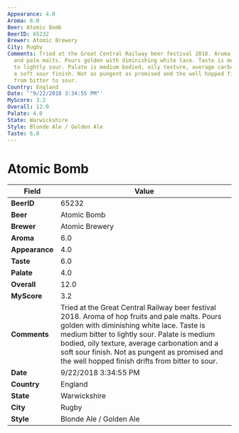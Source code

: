 ```yaml
---
Appearance: 4.0
Aroma: 6.0
Beer: Atomic Bomb
BeerID: 65232
Brewer: Atomic Brewery
City: Rugby
Comments: Tried at the Great Central Railway beer festival 2018. Aroma of hop fruits
  and pale malts. Pours golden with diminishing white lace. Taste is medium bitter
  to lightly sour. Palate is medium bodied, oily texture, average carbonation and
  a soft sour finish. Not as pungent as promised and the well hopped finish drifts
  from bitter to sour.
Country: England
Date: '"9/22/2018 3:34:55 PM"'
MyScore: 3.2
Overall: 12.0
Palate: 4.0
State: Warwickshire
Style: Blonde Ale / Golden Ale
Taste: 6.0
---
```


# Atomic Bomb

| Field         | Value |
|---------------|-------|
| **BeerID** | 65232 |
| **Beer** | Atomic Bomb |
| **Brewer** | Atomic Brewery |
| **Aroma** | 6.0 |
| **Appearance** | 4.0 |
| **Taste** | 6.0 |
| **Palate** | 4.0 |
| **Overall** | 12.0 |
| **MyScore** | 3.2 |
| **Comments** | Tried at the Great Central Railway beer festival 2018. Aroma of hop fruits and pale malts. Pours golden with diminishing white lace. Taste is medium bitter to lightly sour. Palate is medium bodied, oily texture, average carbonation and a soft sour finish. Not as pungent as promised and the well hopped finish drifts from bitter to sour. |
| **Date** | 9/22/2018 3:34:55 PM |
| **Country** | England |
| **State** | Warwickshire |
| **City** | Rugby |
| **Style** | Blonde Ale / Golden Ale |
